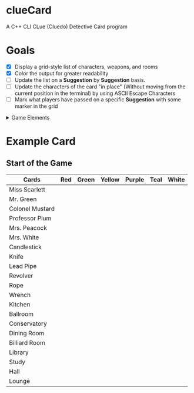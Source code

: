 # clueCard
A C++ CLI CLue (Cluedo) Detective Card program

# Goals
- [x] Display a grid-style list of characters, weapons, and rooms
- [x] Color the output for greater readability
- [ ] Update the list on a **Suggestion** by **Suggestion** basis.
- [ ] Update the characters of the card "in place" (Without moving from the current position in the terminal) by using ASCII Escape Characters
- [ ] Mark what players have passed on a specific **Suggestion** with some marker in the grid

<details><summary>Game Elements</summary>
<p>

# Characters
 - Miss Scarlett   (Red)
 - Mr. Green       (Green)
 - Colonel Mustard (Yellow)
 - Professor Plum  (Purple)
 - Mrs. Peacock    (Blue)
 - Mrs. White      (White)

# Weapons
 - Candlestick
 - Knife
 - Lead Pipe
 - Revolver
 - Rope
 - Wrench

# Rooms
 - Kitchen
 - Ballroom
 - Conservatory
 - Dining Room
 - Billiard Room
 - Library
 - Study
 - Hall
 - Lounge

</p>
</details>

# Example Card

## Start of the Game


<p>

| Cards             | Red | Green | Yellow | Purple | Teal | White |
|-------------------|-----|-------|--------|--------|------|-------|
|Miss Scarlett      |     |       |        |        |      |       |
|Mr. Green          |     |       |        |        |      |       |
|Colonel Mustard    |     |       |        |        |      |       |
|Professor Plum     |     |       |        |        |      |       |
|Mrs. Peacock       |     |       |        |        |      |       |
|Mrs. White         |     |       |        |        |      |       |
|Candlestick        |     |       |        |        |      |       |
|Knife              |     |       |        |        |      |       |
|Lead Pipe          |     |       |        |        |      |       |
|Revolver           |     |       |        |        |      |       |
|Rope               |     |       |        |        |      |       |
|Wrench             |     |       |        |        |      |       |
|Kitchen            |     |       |        |        |      |       |
|Ballroom           |     |       |        |        |      |       |
|Conservatory       |     |       |        |        |      |       |
|Dining Room        |     |       |        |        |      |       |
|Billiard Room      |     |       |        |        |      |       |
|Library            |     |       |        |        |      |       |
|Study              |     |       |        |        |      |       |
|Hall               |     |       |        |        |      |       |
|Lounge             |     |       |        |        |      |       |

</p>